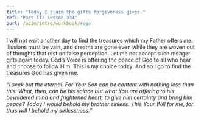 ```yaml
---
title: "Today I claim the gifts forgiveness gives."
ref: "Part II: Lesson 334"
burl: /acim/intro/workbook/#ego
---
```


I will not wait another day to find the treasures which my Father offers
me. Illusions must be vain, and dreams are gone even while they are
woven out of thoughts that rest on false perception. Let me not accept
such meager gifts again today. God’s Voice is offering the peace of God
to all who hear and choose to follow Him. This is my choice today. And
so I go to find the treasures God has given me.

*“I seek but the eternal. For Your Son can be content with nothing less
than this. What, then, can be his solace but what You are offering to
his bewildered mind and frightened heart, to give him certainty and
bring him peace? Today I would behold my brother sinless. This Your Will
for me, for thus will I behold my sinlessness.”*

